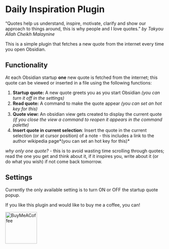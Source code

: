 # Daily Inspiration Plugin

  “Quotes help us understand, inspire, motivate, clarify and show our approach to things around, this is why people and I love quotes.” *by Takyou Allah Cheikh Malaynine*

This is a simple plugin that fetches a new quote from the internet every time you open Obsidian.
## Functionality
At each Obsidian startup **one** new quote is fetched from the internet; this quote can be viewed or inserted in a file using the following functions:
1. **Startup quote:** A new quote greets you as you start Obsidian *(you can turn it off in the settings)*
2. **Read quote:** A command to make the quote appear *(you can set an hot key for this)*
3. **Quote view:** An obsidian view gets created to display the current quote *(if you close the view a command to reopen it appears in the command palette)*
4. **Insert quote in current selection**: Insert the quote in the current selection (or at cursor position) of a note - this includes a link to the author wikipedia page*(you can set an hot key for this)*

*why only one quote?* - this is to avoid wasting time scrolling through quotes; read the one you get and think about it, if it inspires you, write about it (or do what you wish) if not come back tomorrow.

## Settings
Currently the only available setting is to turn ON or OFF the startup quote popup.

If you like this plugin and would like to buy me a coffee, you can!

[<img src="https://cdn.buymeacoffee.com/buttons/v2/default-violet.png" alt="BuyMeACoffee" width="100">](https://www.buymeacoffee.com/gvozzolo)

